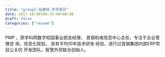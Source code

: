 ```yaml
---
title: "group2-张建琦-学员简历"
date: 2017-10-08T09:35:00+08:00
draft: false
Categories: ["resume"]
---
```



PMP ，原学科网数字校园事业部总经理，
首钢机电信息中心主任，专注于企业管理咨
询、信息化规划， 具有平均10年技术研发
经验，进行过首钢集团内部ERP项目公关的
开发团队，智慧外贸联合创始人。
